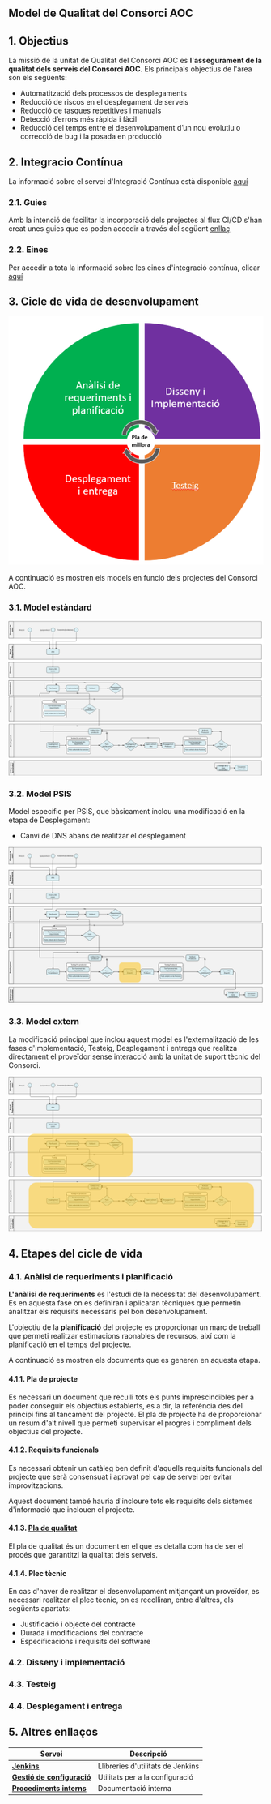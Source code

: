 ## Model de Qualitat del Consorci AOC

## 1. Objectius

La missió de la unitat de Qualitat del Consorci AOC es __l'assegurament de la qualitat dels serveis del Consorci AOC__. Els principals objectius de l'àrea son els següents:

* Automatització dels processos de desplegaments
* Reducció de riscos en el desplegament de serveis
* Reducció de tasques repetitives i manuals
* Detecció d’errors més ràpida i fàcil
* Reducció del temps entre el desenvolupament d’un nou evolutiu o correcció de bug i la posada en producció

## 2. Integracio Contínua

La informació sobre el servei d'Integració Contínua està disponible [aquí](https://github.com/ConsorciAOC-GiQ/ModelQA/blob/main/integracio_continua.md)

### 2.1. Guies

Amb la intenció de facilitar la incorporació dels projectes al flux CI/CD s'han creat unes guies que es poden accedir a través del següent [enllaç](https://github.com/ConsorciAOC-GiQ/ModelQA/blob/main//guies/README.md)


### 2.2. Eines

Per accedir a tota la informació sobre les eines d'integració contínua, clicar [aquí](https://github.com/ConsorciAOC-GiQ/ModelQA/blob/main/eines/README.md)


## 3. Cicle de vida de desenvolupament

![Cicle vida](./img/cicle_vida_software.PNG)

A continuació es mostren els models en funció dels projectes del Consorci AOC.

### 3.1. Model estàndard

![Model estandard](./img/m_estandard.png)

### 3.2. Model PSIS 

Model específic per PSIS, que bàsicament inclou una modificació en la etapa de Desplegament:

* Canvi de DNS abans de realitzar el desplegament 

![Model PSIS](./img/m_psis.png)


### 3.3. Model extern

La modificació principal que inclou aquest model es l'externalització de les fases d'Implementació, Testeig, Desplegament i entrega que realitza directament el proveïdor sense interacció amb la unitat de suport tècnic del Consorci.

![Model extern](./img/m_extern.png)


## 4. Etapes del cicle de vida

### 4.1. Anàlisi de requeriments i planificació

__L'anàlisi de requeriments__ es l'estudi de la necessitat del desenvolupament. Es en aquesta fase on es definiran i aplicaran tècniques que permetin analitzar els requisits necessaris pel bon desenvolupament.

L'objectiu de la __planificació__ del projecte es proporcionar un marc de treball que permeti realitzar estimacions raonables de recursos, així com la planificació en el temps del projecte.

A continuació es mostren els documents que es generen en aquesta etapa.


#### 4.1.1. Pla de projecte

Es necessari un document que reculli tots els punts imprescindibles per a poder conseguir els objectius establerts, es a dir, la referència des del principi fins al tancament del projecte.
El pla de projecte ha de proporcionar un resum d'alt nivell que permeti supervisar el progres i compliment dels objectius del projecte. 


#### 4.1.2. Requisits funcionals

Es necessari obtenir un catàleg ben definit d'aquells requisits funcionals del projecte que serà consensuat i aprovat pel cap de servei per evitar improvitzacions.

Aquest document també hauria d'incloure tots els requisits dels sistemes d'informació que inclouen el projecte.


#### 4.1.3. [Pla de qualitat](https://github.com/ConsorciAOC-GiQ/ModelQA/blob/main/pla_qualitat.md)

El pla de qualitat és un document en el que es detalla com ha de ser el procés que garantitzi la qualitat dels serveis.


#### 4.1.4. Plec tècnic

En cas d'haver de realitzar el desenvolupament mitjançant un proveïdor, es necessari realitzar el plec tècnic, on es recolliran, entre d'altres, els següents apartats:
* Justificació i objecte del contracte
* Durada i modificacions del contracte
* Especificacions i requisits del software


### 4.2. Disseny i implementació


### 4.3. Testeig


### 4.4. Desplegament i entrega



## 5. Altres enllaços

|Servei|Descripció|
|---|---|
|[**Jenkins**][1]| Llibreries d'utilitats de Jenkins |
|[**Gestió de configuració**][2]| Utilitats per a la configuració|
|[**Procediments interns**][3]| Documentació interna |

[1]:https://github.com/ConsorciAOC-GiQ/JenkinsCAOC
[2]:https://github.com/ConsorciAOC-GiQ/aoc-qa-agaporni
[3]:https://github.com/ConsorciAOC-GiQ/Documentacio
